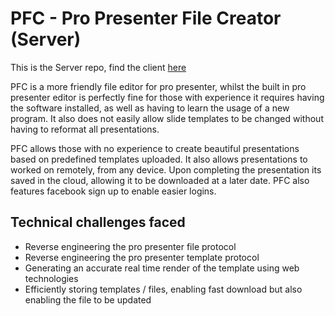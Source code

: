 # PFC - Pro Presenter File Creator (Server)
This is the Server repo, find the client [here](https://github.com/kevindoveton/pp-file-creator)

PFC is a more friendly file editor for pro presenter, whilst the built in pro presenter editor is perfectly fine for those
with experience it requires having the software installed, as well as having to learn the usage of a new program. It also
does not easily allow slide templates to be changed without having to reformat all presentations.

PFC allows those with no experience to create beautiful presentations based on predefined templates uploaded. It also allows 
presentations to worked on remotely, from any device. Upon completing the presentation its saved in the cloud, allowing it 
to be downloaded at a later date. PFC also features facebook sign up to enable easier logins.

## Technical challenges faced
  - Reverse engineering the pro presenter file protocol
  - Reverse engineering the pro presenter template protocol
  - Generating an accurate real time render of the template using web technologies
  - Efficiently storing templates / files, enabling fast download but also enabling the file to be updated
